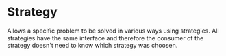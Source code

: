# Strategy

Allows a specific problem to be solved in various ways using strategies. All strategies have the same interface and therefore the consumer of the strategy doesn't need to know which strategy was choosen.